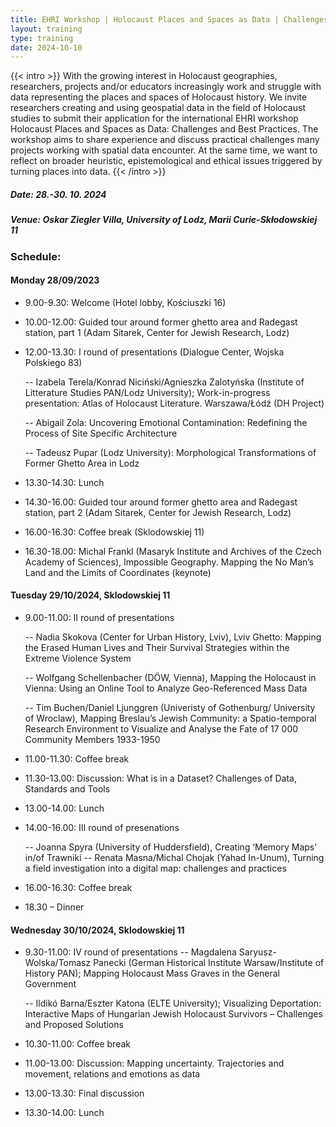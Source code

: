 ```yaml
---
title: EHRI Workshop | Holocaust Places and Spaces as Data | Challenges and Best Practices
layout: training
type: training
date: 2024-10-10
---
```


{{< intro >}}
With the growing interest in Holocaust geographies, researchers, projects and/or educators increasingly work and struggle with data representing the places and spaces of Holocaust history. We invite researchers creating and using geospatial data in the field of Holocaust studies to submit their application for the international EHRI workshop Holocaust Places and Spaces as Data: Challenges and Best Practices. The workshop aims to share experience and discuss practical challenges many projects working with spatial data encounter. At the same time, we want to reflect on broader heuristic, epistemological and ethical issues triggered by turning places into data.
{{< /intro >}}

##### Date: 28.-30. 10. 2024
##### Venue: Oskar Ziegler Villa, University of Lodz, Marii Curie-Skłodowskiej 11

### Schedule:

#### Monday 28/09/2023

- 9.00-9.30: Welcome (Hotel lobby, Kościuszki 16)
- 10.00-12.00: Guided tour around former ghetto area and Radegast station, part 1 (Adam Sitarek, Center for Jewish Research, Lodz)
- 12.00-13.30: I round of presentations (Dialogue Center, Wojska Polskiego 83)

  -- Izabela Terela/Konrad Niciński/Agnieszka Zalotyńska (Institute of Litterature Studies PAN/Lodz University); Work-in-progress presentation: Atlas of Holocaust Literature. Warszawa/Łódź (DH Project)

  -- Abigail Zola: Uncovering Emotional Contamination: Redefining the Process of Site Specific Architecture

  -- Tadeusz Pupar (Lodz University): Morphological Transformations of Former Ghetto Area in Lodz

- 13.30-14.30: Lunch
- 14.30-16.00: Guided tour around former ghetto area and Radegast station, part 2 (Adam Sitarek, Center for Jewish Research, Lodz)
- 16.00-16.30: Coffee break (Sklodowskiej 11)
- 16.30-18.00: Michal Frankl (Masaryk Institute and Archives of the Czech Academy of Sciences), Impossible Geography. Mapping the No Man’s Land and the Limits of Coordinates (keynote) 

#### Tuesday 29/10/2024, Sklodowskiej 11

- 9.00-11.00: II round of presentations

  -- Nadia Skokova (Center for Urban History, Lviv), Lviv Ghetto: Mapping the Erased Human Lives and Their Survival Strategies within the Extreme Violence System

  -- Wolfgang Schellenbacher (DÖW, Vienna), Mapping the Holocaust in Vienna: Using an Online Tool to Analyze Geo-Referenced Mass Data

  -- Tim Buchen/Daniel Ljunggren (Univeristy of Gothenburg/ University of Wroclaw), Mapping Breslau’s Jewish Community: a Spatio-temporal Research Environment to Visualize and Analyse the Fate of 17 000 Community Members 1933-1950

- 11.00-11.30: Coffee break
- 11.30-13.00: Discussion: What is in a Dataset? Challenges of Data, Standards and Tools
- 13.00-14.00: Lunch
- 14.00-16.00: III round of presenations 

  -- Joanna Spyra (University of Huddersfield), Creating ‘Memory Maps’ in/of Trawniki
  -- Renata Masna/Michal Chojak (Yahad In-Unum), Turning a field investigation into a digital map: challenges and practices
- 16.00-16.30: Coffee break
- 18.30 – Dinner 

#### Wednesday 30/10/2024, Sklodowskiej 11

- 9.30-11.00: IV round of presentations 
  -- Magdalena Saryusz-Wolska/Tomasz Panecki (German Historical Institute Warsaw/Institute of History PAN); Mapping Holocaust Mass Graves in the General Government

  -- Ildikó Barna/Eszter Katona (ELTE University); Visualizing Deportation: Interactive Maps of Hungarian Jewish Holocaust Survivors – Challenges and Proposed Solutions

- 10.30-11.00: Coffee break 
- 11.00-13.00: Discussion: Mapping uncertainty. Trajectories and movement, relations and emotions as data
- 13.00-13.30: Final discussion
- 13.30-14.00: Lunch
